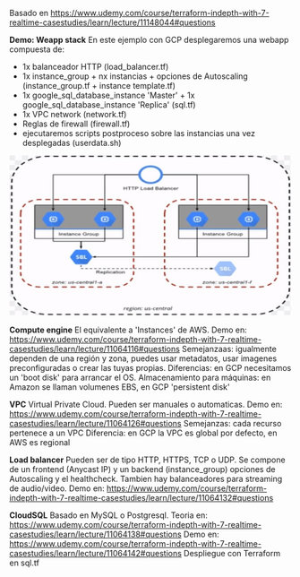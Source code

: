 Basado en https://www.udemy.com/course/terraform-indepth-with-7-realtime-casestudies/learn/lecture/11148044#questions

**Demo: Weapp stack**
En este ejemplo con GCP desplegaremos una webapp compuesta de:
- 1x balanceador HTTP (load_balancer.tf)
- 1x instance_group + nx instancias + opciones de Autoscaling (instance_group.tf + instance template.tf)
- 1x google_sql_database_instance 'Master' + 1x google_sql_database_instance 'Replica' (sql.tf)
- 1x VPC network (network.tf)
- Reglas de firewall (firewall.tf)
- ejecutaremos scripts postproceso sobre las instancias una vez desplegadas (userdata.sh)

<img src="Arquitectura_demo.JPG">


**Compute engine**
El equivalente a 'Instances' de AWS. Demo en: https://www.udemy.com/course/terraform-indepth-with-7-realtime-casestudies/learn/lecture/11064116#questions
Semejanzaas: igualmente dependen de una región y zona, puedes usar metadatos, usar imagenes preconfiguradas o crear las tuyas propias.
Diferencias: en GCP necesitamos un 'boot disk' para arrancar el OS.
Almacenamiento para máquinas: en Amazon se llaman volumenes EBS, en GCP 'persistent disk'


**VPC**
Virtual Private Cloud. Pueden ser manuales o automaticas. Demo en: https://www.udemy.com/course/terraform-indepth-with-7-realtime-casestudies/learn/lecture/11064126#questions
Semejanzas: cada recurso pertenece a un VPC
Diferencia: en GCP la VPC es global por defecto, en AWS es regional


**Load balancer**
Pueden ser de tipo HTTP, HTTPS, TCP o UDP. Se compone de un frontend (Anycast IP) y un backend (instance_group) opciones de Autoscaling y el healthcheck. Tambien hay balanceadores para streaming de audio/video.
Demo en: https://www.udemy.com/course/terraform-indepth-with-7-realtime-casestudies/learn/lecture/11064132#questions


**CloudSQL**
Basado en MySQL o Postgresql. Teoria en: https://www.udemy.com/course/terraform-indepth-with-7-realtime-casestudies/learn/lecture/11064138#questions
Demo en: https://www.udemy.com/course/terraform-indepth-with-7-realtime-casestudies/learn/lecture/11064142#questions
Despliegue con Terraform en sql.tf
